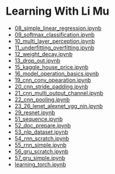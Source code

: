 # Learning With Li Mu

- [08_simple_linear_regression.ipynb](https://bilibili.com/video/BV1PX4y1g7KC)
- [09_softmax_classification.ipynb](https://www.bilibili.com/video/BV1K64y1Q7wu)
- [10_multi_layer_perception.ipynb](https://www.bilibili.com/video/BV1hh411U7gn)
- [11_underfitting_overfitting.ipynb](https://www.bilibili.com/video/BV1kX4y1g7jp)
- [12_weight_decay.ipynb](https://www.bilibili.com/video/BV1UK4y1o7dy)
- [13_drop_out.ipynb](https://www.bilibili.com/video/BV1Y5411c7aY)
- [15_kaggle_house_price.ipynb](https://www.bilibili.com/video/BV1NK4y1P7Tu)
- [16_model_operation_basics.ipynb](https://www.bilibili.com/video/BV1AK4y1P7vs)
- [19_cnn_conv_opearation.ipynb](https://www.bilibili.com/video/BV1L64y1m7Nh)
- [20_cnn_stride_padding.ipynb](https://www.bilibili.com/video/BV1Th411U7UN)
- [21_cnn_multi_output_channel.ipynb](https://www.bilibili.com/video/BV1MB4y1F7of)
- [22_cnn_pooling.ipynb](https://www.bilibili.com/video/BV1EV411j7nX)
- [23_26_lenet_alexnet_vgg_nin.ipynb](https://www.bilibili.com/video/BV1t44y1r7ct)
- [29_resnet.ipynb](https://www.bilibili.com/video/BV1bV41177ap)
- [51_sequence.ipynb](https://www.bilibili.com/video/BV1L44y1m768)
- [52_doc_prepare.ipynb](https://www.bilibili.com/video/BV1Fo4y1Q79L)
- [53_nlp_dataset.ipynb](https://www.bilibili.com/video/BV1ZX4y1F7K3)
- [54_rnn_scratch.ipynb](https://www.bilibili.com/video/BV1D64y1z7CA)
- [55_rnn_simple.ipynb](https://www.bilibili.com/video/BV1kq4y1H7sw)
- [56_gru_scratch.ipynb]()
- [57_gru_simple.ipynb]()
- [learning_torch.ipynb]()